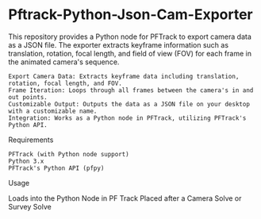 # Pftrack-Python-Json-Cam-Exporter
This repository provides a Python node for PFTrack to export camera data as a JSON file. The exporter extracts keyframe information such as translation, rotation, focal length, and field of view (FOV) for each frame in the animated camera's sequence.

    Export Camera Data: Extracts keyframe data including translation, rotation, focal length, and FOV.
    Frame Iteration: Loops through all frames between the camera's in and out points.
    Customizable Output: Outputs the data as a JSON file on your desktop with a customizable name.
    Integration: Works as a Python node in PFTrack, utilizing PFTrack's Python API.

Requirements

    PFTrack (with Python node support)
    Python 3.x
    PFTrack's Python API (pfpy)

Usage

   Loads into the Python Node in PF Track Placed after a Camera Solve or Survey Solve

